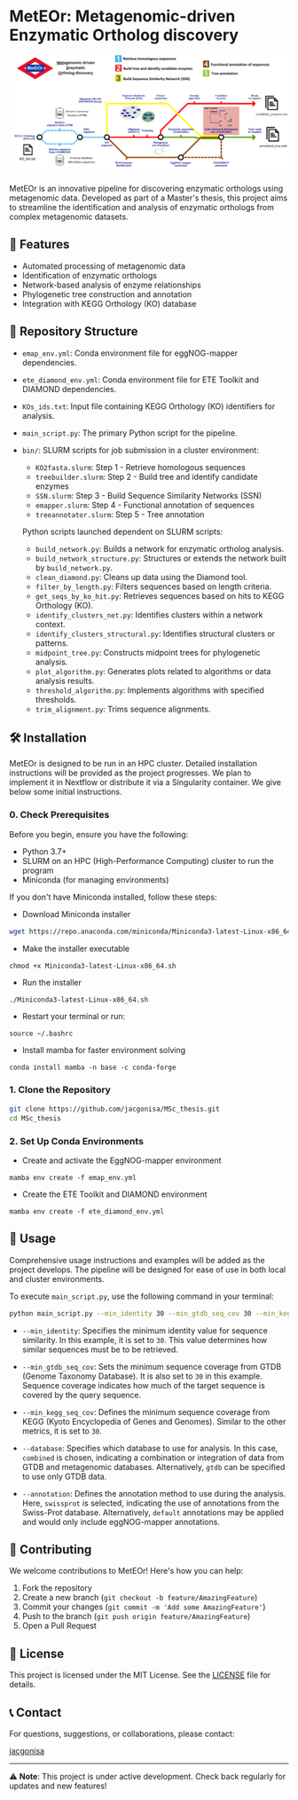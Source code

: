 # MetEOr: Metagenomic-driven Enzymatic Ortholog discovery

![MetEOr](MetEOr_schema.png)

MetEOr is an innovative pipeline for discovering enzymatic orthologs using metagenomic data. Developed as part of a Master's thesis, this project aims to streamline the identification and analysis of enzymatic orthologs from complex metagenomic datasets.

## 🚀 Features

- Automated processing of metagenomic data
- Identification of enzymatic orthologs
- Network-based analysis of enzyme relationships
- Phylogenetic tree construction and annotation
- Integration with KEGG Orthology (KO) database

## 📁 Repository Structure
- `emap_env.yml`: Conda environment file for eggNOG-mapper dependencies.
- `ete_diamond_env.yml`: Conda environment file for ETE Toolkit and DIAMOND dependencies.
- `KOs_ids.txt`: Input file containing KEGG Orthology (KO) identifiers for analysis.
- `main_script.py`: The primary Python script for the pipeline.
- `bin/`:
  SLURM scripts for job submission in a cluster environment:

  - `KO2fasta.slurm`: Step 1 - Retrieve homologous sequences
  - `treebuilder.slurm`: Step 2 - Build tree and identify candidate enzymes
  - `SSN.slurm`: Step 3 - Build 	Sequence Similarity Networks (SSN)
  - `emapper.slurm`: Step 4 - Functional annotation of sequences
  - `treeannotator.slurm`: Step 5 - Tree annotation
    
  Python scripts launched dependent on SLURM scripts:

  - `build_network.py`: Builds a network for enzymatic ortholog analysis.
  - `build_network_structure.py`: Structures or extends the network built by `build_network.py`.
  - `clean_diamond.py`: Cleans up data using the Diamond tool.
  - `filter_by_length.py`: Filters sequences based on length criteria.
  - `get_seqs_by_ko_hit.py`: Retrieves sequences based on hits to KEGG Orthology (KO).
  - `identify_clusters_net.py`: Identifies clusters within a network context.
  - `identify_clusters_structural.py`: Identifies structural clusters or patterns.
  - `midpoint_tree.py`: Constructs midpoint trees for phylogenetic analysis.
  - `plot_algorithm.py`: Generates plots related to algorithms or data analysis results.
  - `threshold_algorithm.py`: Implements algorithms with specified thresholds.
  - `trim_alignment.py`: Trims sequence alignments.

## 🛠️ Installation

MetEOr is designed to be run in an HPC cluster. Detailed installation instructions will be provided as the project progresses. We plan to implement it in Nextflow or distribute it via a Singularity container.
We give below some initial instructions.

### 0. Check Prerequisites

Before you begin, ensure you have the following:

- Python 3.7+
- SLURM on an HPC (High-Performance Computing) cluster to run the program
- Miniconda (for managing environments)

If you don't have Miniconda installed, follow these steps:

- Download Miniconda installer
```bash
wget https://repo.anaconda.com/miniconda/Miniconda3-latest-Linux-x86_64.sh
```

- Make the installer executable
```
chmod +x Miniconda3-latest-Linux-x86_64.sh
```

- Run the installer
```
./Miniconda3-latest-Linux-x86_64.sh
```

- Restart your terminal or run:
```
source ~/.bashrc
```

- Install mamba for faster environment solving
```
conda install mamba -n base -c conda-forge
```
 
### 1. Clone the Repository

```bash
git clone https://github.com/jacgonisa/MSc_thesis.git
cd MSc_thesis
```

### 2. Set Up Conda Environments
- Create and activate the EggNOG-mapper environment
```
mamba env create -f emap_env.yml
```

- Create the ETE Toolkit and DIAMOND environment
```
mamba env create -f ete_diamond_env.yml
```


## 📘 Usage

Comprehensive usage instructions and examples will be added as the project develops. The pipeline will be designed for ease of use in both local and cluster environments.


To execute `main_script.py`, use the following command in your terminal:

```bash
python main_script.py --min_identity 30 --min_gtdb_seq_cov 30 --min_kegg_seq_cov 30 --database combined --annotation swissprot KO_list.txt
```

- `--min_identity`: Specifies the minimum identity value for sequence similarity. In this example, it is set to `30`. This value determines how similar sequences must be to be retrieved.

- `--min_gtdb_seq_cov`: Sets the minimum sequence coverage from GTDB (Genome Taxonomy Database). It is also set to `30` in this example. Sequence coverage indicates how much of the target sequence is covered by the query sequence.

- `--min_kegg_seq_cov`: Defines the minimum sequence coverage from KEGG (Kyoto Encyclopedia of Genes and Genomes). Similar to the other metrics, it is set to `30`. 

- `--database`: Specifies which database to use for analysis. In this case, `combined` is chosen, indicating a combination or integration of data from GTDB and metagenomic databases. Alternatively, `gtdb` can be specified to use only GTDB data.

- `--annotation`: Defines the annotation method to use during the analysis. Here, `swissprot` is selected, indicating the use of annotations from the Swiss-Prot database. Alternatively, `default` annotations may be applied and would only include eggNOG-mapper annotations.


## 🤝 Contributing

We welcome contributions to MetEOr! Here's how you can help:

1. Fork the repository
2. Create a new branch (`git checkout -b feature/AmazingFeature`)
3. Commit your changes (`git commit -m 'Add some AmazingFeature'`)
4. Push to the branch (`git push origin feature/AmazingFeature`)
5. Open a Pull Request


## 📄 License

This project is licensed under the MIT License. See the [LICENSE](LICENSE) file for details.

## 📞 Contact

For questions, suggestions, or collaborations, please contact:

[jacgonisa](https://github.com/jacgonisa)

---

⚠️ **Note**: This project is under active development. Check back regularly for updates and new features!
